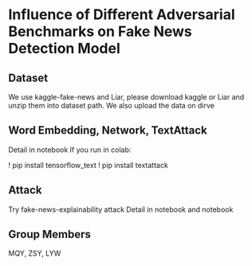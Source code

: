 # Influence of Different Adversarial Benchmarks on Fake News Detection Model

## Dataset
We use kaggle-fake-news and Liar,
please download kaggle or Liar and unzip them into dataset path.
We also upload the data on dirve

## Word Embedding, Network, TextAttack
Detail in notebook
If you run in colab:

! pip install tensorflow_text
! pip install textattack
## Attack
Try fake-news-explainability attack
Detail in notebook and notebook

## Group Members
MQY, ZSY, LYW
